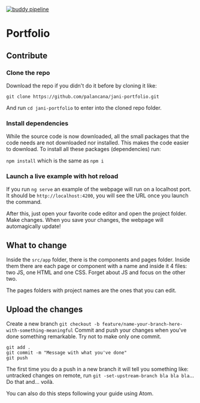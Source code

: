 [![buddy pipeline](https://app.buddy.works/palancana/jani-portfolio/pipelines/pipeline/151715/badge.svg?token=5b17aa87db459fde64b191d32874d355bbf2b73e2e329047853cd39788057281 "buddy pipeline")](https://app.buddy.works/palancana/jani-portfolio/pipelines/pipeline/151715)

# Portfolio

<!-- This project was generated with [Angular CLI](https://github.com/angular/angular-cli) version 6.0.8.

## Development server

Run `ng serve` for a dev server. Navigate to `http://localhost:4200/`. The app will automatically reload if you change any of the source files.

## Code scaffolding

Run `ng generate component component-name` to generate a new component. You can also use `ng generate directive|pipe|service|class|guard|interface|enum|module`.

## Build

Run `ng build` to build the project. The build artifacts will be stored in the `dist/` directory. Use the `--prod` flag for a production build.

## Running unit tests

Run `ng test` to execute the unit tests via [Karma](https://karma-runner.github.io).

## Running end-to-end tests

Run `ng e2e` to execute the end-to-end tests via [Protractor](http://www.protractortest.org/).

## Further help

To get more help on the Angular CLI use `ng help` or go check out the [Angular CLI README](https://github.com/angular/angular-cli/blob/master/README.md). -->

## Contribute

### Clone the repo

Download the repo if you didn't do it before by cloning it like:

`git clone https://github.com/palancana/jani-portfolio.git`

And run `cd jani-portfolio` to enter into the cloned repo folder.

### Install dependencies

While the source code is now downloaded, all the small packages that the code needs are not downloaded nor installed. This makes the code easier to download. To install all these packages (dependencies) run:

`npm install` which is the same as `npm i`

### Launch a live example with hot reload

If you run `ng serve` an example of the webpage will run on a localhost port. It should be `http://localhost:4200`, you will see the URL once you launch the command. 

After this, just open your favorite code editor and open the project folder. Make changes. When you save your changes, the webpage will automagically update!

## What to change

Inside the `src/app` folder, there is the components and pages folder. Inside them there are each page or component with a name and inside it 4 files: two JS, one HTML and one CSS. Forget about JS and focus on the other two.

The pages folders with project names are the ones that you can edit.

## Upload the changes

Create a new branch
`git checkout -b feature/name-your-branch-here-with-something-meaningful`
Commit and push your changes when you've done something remarkable. Try not to make only one commit.
```
git add .
git commit -m "Message with what you've done"
git push
```

The first time you do a push in a new branch it will tell you something like: untracked changes on remote, run `git -set-upstream-branch bla bla bla`... Do that and... voilà.

You can also do this steps following your guide using Atom.

